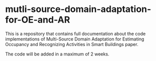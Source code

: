 # mutli-source-domain-adaptation-for-OE-and-AR
This is a repository that contains full documentation about the code implementations of Multi-Source Domain Adaptation for Estimating Occupancy and Recognizing Activities in Smart Buildings paper.

The code will be added in a maximum of 2 weeks.
